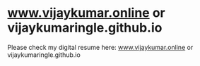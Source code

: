 # www.vijaykumar.online or vijaykumaringle.github.io

Please check my digital resume here: www.vijaykumar.online or vijaykumaringle.github.io
